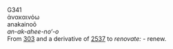 <body>
  <p>G341<br>  ἀνακαινόω  <br> anakainoō  <br><i>an-ak-ahee-no‘-o </i><br>From <a href="g0303.htm">303</a> and a derivative of <a href="g2537.htm">2537</a>  to <i>renovate:</i> - renew.<br></p>
 </body>